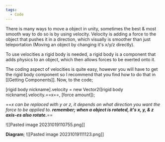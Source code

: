 ```yaml
---
tags:
  - Code
---
```

There is many ways to move a object in unity, sometimes the best & most smooth way to do so is by using velocity. Velocity is adding a force to the object that pushes it in a direction, which visually is smoother than just teleportation (Moving an object by changing it's x/y/z directly).

To use velocities a rigid body is needed, a rigid body is a component that adds physics to an object, which then allows forces to be exerted onto it.

The coding aspect of velocities is quite easy, however you will have to get the rigid body component so I recommend that you find how to do that in [[Getting Components]]. Now, to the code;

[rigid body nickname].velocity = new Vector2([rigid body nickname].velocity.==x==, [force amount]);

==*x can be replaced with y or z, it depends on what direction you want the force to be applied to. **remember; when a object is rotated, it's x, y, & z axis-es also rotate.***==

![[Pasted image 20231019110755.png]]

**Diagram**;
![[Pasted image 20231019111123.png]]
